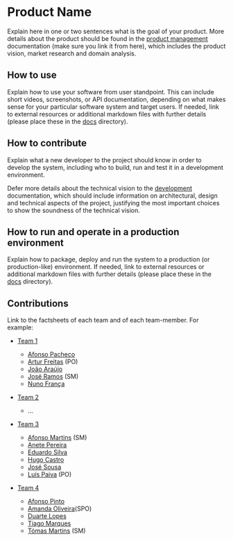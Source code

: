 # Product Name

Explain here in one or two sentences what is the goal of your product. More details about the product should be found in the [product management](docs/product.md) documentation (make sure you link it from here), which includes the product vision, market research and domain analysis.
 

## How to use

Explain how to use your software from user standpoint. This can include short videos, screenshots, or API documentation, depending on what makes sense for your particular software system and target users. If needed, link to external resources or additional markdown files with further details (please place these in the [docs](docs/) directory).


## How to contribute

Explain what a new developer to the project should know in order to develop the system, including who to build, run and test it in a development environment. 

Defer more details about the technical vision to the [development](docs/development.md) documentation, which should include information on architectural, design and technical aspects of the project, justifying the most important choices to show the soundness of the technical vision.


## How to run and operate in a production environment

Explain how to package, deploy and run the system to a production (or production-like) environment. If needed, link to external resources or additional markdown files with further details (please place these in the [docs](docs/) directory).


## Contributions

Link to the factsheets of each team and of each team-member. For example:

 * [Team 1](factsheets/team1.md)
   * [Afonso Pacheco](factsheets/afonso_pacheco.md)
   * [Artur Freitas](factsheets/artur_freitas.md) (PO)
   * [João Araújo](factsheets/joao_araujo.md)
   * [José Ramos](factsheets/jose_ramos.md) (SM)
   * [Nuno França](factsheets/nuno_franca.md) 
 * [Team 2](factsheets/team2.md)
   * ...


 * [Team 3](factsheets/team3.md)
   * [Afonso Martins](factsheets/afonso_martins.md) (SM)
   * [Anete Pereira](factsheets/anete_pereira.md)
   * [Eduardo Silva](factsheets/eduardo_silva.md)
   * [Hugo Castro](factsheets/hugo_castro.md) 
   * [José Sousa](factsheets/jose_sousa.md)
   * [Luís Paiva](factsheets/luis_paiva.md) (PO) 
 * [Team 4](factsheets/team4/team1.md)
   * [Afonso Pinto](factsheets/team4/afonso.md) 
   * [Amanda Oliveira](factsheets/team4/amanda.md)(SPO)
   * [Duarte Lopes](factsheets/team4/duarte.md)
   * [Tiago Marques](factsheets/team4/tiago.md)
   * [Tómas Martins](factsheets/team4/tomas.md) (SM)


